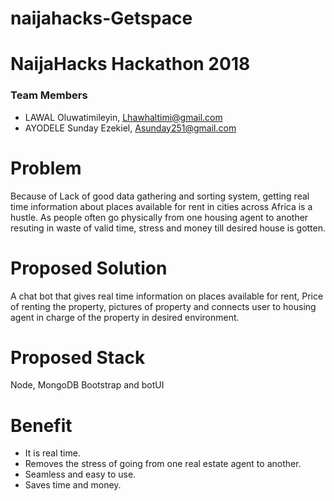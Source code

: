 # naijahacks-Getspace

# NaijaHacks Hackathon 2018

### Team Members

- LAWAL Oluwatimileyin, Lhawhaltimi@gmail.com
- AYODELE Sunday Ezekiel, Asunday251@gmail.com


# Problem

Because of Lack of good data gathering and sorting system, getting real time information about places available for rent in cities across Africa is a hustle. As people often go physically from one housing agent to another resuting in waste of valid time, stress and money till desired house is gotten.

# Proposed Solution
A chat bot that gives real time information on places available for rent, Price of renting the property, pictures of property and connects user to housing agent in charge of the property in desired environment.

# Proposed Stack

Node,  MongoDB Bootstrap and botUI

# Benefit

- It is real time.
- Removes the stress of going from one real estate agent to another.
- Seamless and easy to use.
- Saves time and money.


